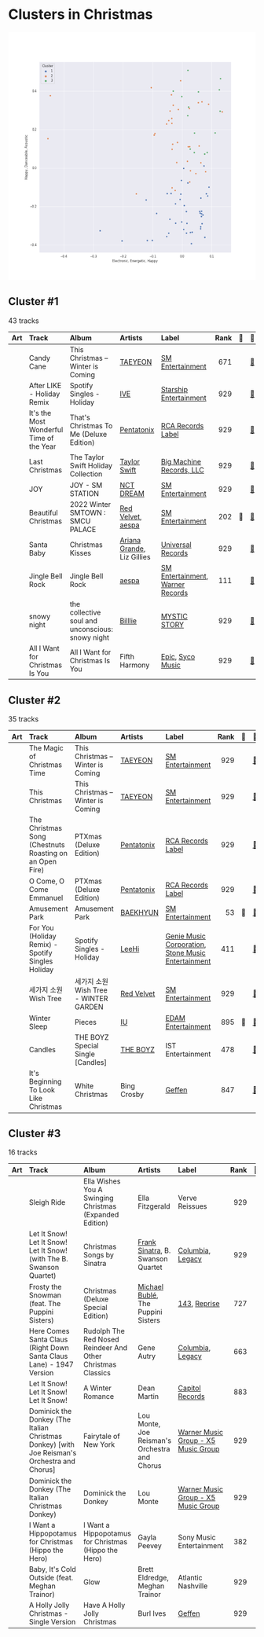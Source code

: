 # Clusters in Christmas

![Comparison of Cluster](../../../images/playlists/christmas/clusters/clusters_scatter.png)

## Cluster #1

43 tracks

| Art | Track | Album | Artists | Label | Rank | 💚 | 🔗 |
|:---|:---|:---|:---|:---|---:|:---|:---|
| <img src="https://i.scdn.co/image/ab67616d0000b273ff45701e8447016848c70485" alt="" width="50" /> | Candy Cane | This Christmas – Winter is Coming | [TAEYEON](../../../../artists/taeyeon/overview.md) | [SM Entertainment](../../../../labels/sm_entertainment) | 671 | | [🔗](https://open.spotify.com/track/1SO3jE0lOysjtylF6y3FWt) |
| <img src="https://i.scdn.co/image/ab67616d0000b273404c584f708c5a2fb05bdeb3" alt="" width="50" /> | After LIKE - Holiday Remix | Spotify Singles - Holiday | [IVE](../../../../artists/ive/overview.md) | [Starship Entertainment](../../../../labels/starship_entertainment) | 929 | | [🔗](https://open.spotify.com/track/7DMsSbvw9BOp4BpxraTtNX) |
| <img src="https://i.scdn.co/image/ab67616d0000b273e0283afa7dd6c6ac806fb67c" alt="" width="50" /> | It's the Most Wonderful Time of the Year | That's Christmas To Me (Deluxe Edition) | [Pentatonix](../../../../artists/pentatonix/overview.md) | [RCA Records Label](../../../../labels/rca_records_label) | 929 | | [🔗](https://open.spotify.com/track/4DXJt41B9ZPh3UmxiPkBT0) |
| <img src="https://i.scdn.co/image/ab67616d0000b2732a0face7d69df61c20a6db2b" alt="" width="50" /> | Last Christmas | The Taylor Swift Holiday Collection | [Taylor Swift](../../../../artists/taylor_swift/overview.md) | [Big Machine Records, LLC](../../../../labels/big_machine_records) | 929 | | [🔗](https://open.spotify.com/track/2IprIjGNRlj3TfqUWCAo0C) |
| <img src="https://i.scdn.co/image/ab67616d0000b27361b3c67028845d3f48acd5be" alt="" width="50" /> | JOY | JOY - SM STATION | [NCT DREAM](../../../../artists/nct_dream/overview.md) | [SM Entertainment](../../../../labels/sm_entertainment) | 929 | | [🔗](https://open.spotify.com/track/3I4pgDhMKp6Sww3lTxyg8X) |
| <img src="https://i.scdn.co/image/ab67616d0000b273f184dfda8eaeac06fff5e14e" alt="" width="50" /> | Beautiful Christmas | 2022 Winter SMTOWN : SMCU PALACE | [Red Velvet](../../../../artists/red_velvet/overview.md), [aespa](../../../../artists/aespa/overview.md) | [SM Entertainment](../../../../labels/sm_entertainment) | 202 | 💚 | [🔗](https://open.spotify.com/track/1MsWVb6YW3AknP1EAZaKOQ) |
| <img src="https://i.scdn.co/image/ab67616d0000b2730c053ee476f7ce576369241e" alt="" width="50" /> | Santa Baby | Christmas Kisses | [Ariana Grande](../../../../artists/ariana_grande/overview.md), Liz Gillies | [Universal Records](../../../../labels/universal_music_llc) | 929 | | [🔗](https://open.spotify.com/track/6YJdPrH3i2POzu7hdHIRrb) |
| <img src="https://i.scdn.co/image/ab67616d0000b2731ca13e5d59a3a25e68fd7764" alt="" width="50" /> | Jingle Bell Rock | Jingle Bell Rock | [aespa](../../../../artists/aespa/overview.md) | [SM Entertainment](../../../../labels/sm_entertainment), [Warner Records](../../../../labels/warner_records) | 111 | | [🔗](https://open.spotify.com/track/0ijCESscFXtRc0dtDgu1Uv) |
| <img src="https://i.scdn.co/image/ab67616d0000b273eca5679f2e7cab0dd314fce3" alt="" width="50" /> | snowy night | the collective soul and unconscious: snowy night | [Billlie](../../../../artists/billlie/overview.md) | [MYSTIC STORY](../../../../labels/mystic_story) | 929 | | [🔗](https://open.spotify.com/track/7ajApbhtm75giJ9Sj6qRnO) |
| <img src="https://i.scdn.co/image/ab67616d0000b2732f4cea1bf125a287a42c5d4f" alt="" width="50" /> | All I Want for Christmas Is You | All I Want for Christmas Is You | Fifth Harmony | [Epic](../../../../labels/epic), [Syco Music](../../../../labels/syco_music) | 929 | | [🔗](https://open.spotify.com/track/71wZ1KJdXSa5hC51kvGBL2) |
## Cluster #2

35 tracks

| Art | Track | Album | Artists | Label | Rank | 💚 | 🔗 |
|:---|:---|:---|:---|:---|---:|:---|:---|
| <img src="https://i.scdn.co/image/ab67616d0000b273ff45701e8447016848c70485" alt="" width="50" /> | The Magic of Christmas Time | This Christmas – Winter is Coming | [TAEYEON](../../../../artists/taeyeon/overview.md) | [SM Entertainment](../../../../labels/sm_entertainment) | 929 | | [🔗](https://open.spotify.com/track/35OjjtMHKnPdOAsEZ6M9OA) |
| <img src="https://i.scdn.co/image/ab67616d0000b273ff45701e8447016848c70485" alt="" width="50" /> | This Christmas | This Christmas – Winter is Coming | [TAEYEON](../../../../artists/taeyeon/overview.md) | [SM Entertainment](../../../../labels/sm_entertainment) | 929 | | [🔗](https://open.spotify.com/track/6eAMa0e7WCbjM7ivbAhvkq) |
| <img src="https://i.scdn.co/image/ab67616d0000b2733a58f9ec8f85fab3e17ee75e" alt="" width="50" /> | The Christmas Song (Chestnuts Roasting on an Open Fire) | PTXmas (Deluxe Edition) | [Pentatonix](../../../../artists/pentatonix/overview.md) | [RCA Records Label](../../../../labels/rca_records_label) | 929 | | [🔗](https://open.spotify.com/track/3M2xVmqG5GgthkaRJBntBk) |
| <img src="https://i.scdn.co/image/ab67616d0000b2733a58f9ec8f85fab3e17ee75e" alt="" width="50" /> | O Come, O Come Emmanuel | PTXmas (Deluxe Edition) | [Pentatonix](../../../../artists/pentatonix/overview.md) | [RCA Records Label](../../../../labels/rca_records_label) | 929 | | [🔗](https://open.spotify.com/track/4eKD9QhFqvwA4ilUAkQAbI) |
| <img src="https://i.scdn.co/image/ab67616d0000b2739c7eb20dfbb2150f55c9debd" alt="" width="50" /> | Amusement Park | Amusement Park | [BAEKHYUN](../../../../artists/baekhyun/overview.md) | [SM Entertainment](../../../../labels/sm_entertainment) | 53 | 💚 | [🔗](https://open.spotify.com/track/1TUkEXQrskATO9SoB4QMUN) |
| <img src="https://i.scdn.co/image/ab67616d0000b2732935077d74bdd9c65a3956b5" alt="" width="50" /> | For You (Holiday Remix) - Spotify Singles Holiday | Spotify Singles - Holiday | [LeeHi](../../../../artists/leehi/overview.md) | [Genie Music Corporation](../../../../labels/genie_music_corporation), [Stone Music Entertainment](../../../../labels/stone_music_entertainment) | 411 | | [🔗](https://open.spotify.com/track/7I4DnQPWhzZvK79px5UhT5) |
| <img src="https://i.scdn.co/image/ab67616d0000b2733e2194d332ceeb0ab6018b21" alt="" width="50" /> | 세가지 소원 Wish Tree | 세가지 소원 Wish Tree - WINTER GARDEN | [Red Velvet](../../../../artists/red_velvet/overview.md) | [SM Entertainment](../../../../labels/sm_entertainment) | 929 | | [🔗](https://open.spotify.com/track/3wtDVPGUMTHgsVdpr9uYin) |
| <img src="https://i.scdn.co/image/ab67616d0000b2730d378c4756c4fc34b7d3eeaf" alt="" width="50" /> | Winter Sleep | Pieces | [IU](../../../../artists/iu/overview.md) | [EDAM Entertainment](../../../../labels/edam_entertainment) | 895 | 💚 | [🔗](https://open.spotify.com/track/2y4hHM6c48Qzk0bqh33XfB) |
| <img src="https://i.scdn.co/image/ab67616d0000b273e24237521fd72dfa162ccefe" alt="" width="50" /> | Candles | THE BOYZ Special Single [Candles] | [THE BOYZ](../../../../artists/the_boyz/overview.md) | IST Entertainment | 478 | | [🔗](https://open.spotify.com/track/5vT3UDjwJt87muaqyLW13W) |
| <img src="https://i.scdn.co/image/ab67616d0000b2738004cd6b343732b0e1e666f5" alt="" width="50" /> | It's Beginning To Look Like Christmas | White Christmas | Bing Crosby | [Geffen](../../../../labels/geffen) | 847 | | [🔗](https://open.spotify.com/track/44mYhOVgerj2qPjkGDVA6n) |
## Cluster #3

16 tracks

| Art | Track | Album | Artists | Label | Rank | 💚 | 🔗 |
|:---|:---|:---|:---|:---|---:|:---|:---|
| <img src="https://i.scdn.co/image/ab67616d0000b27356849c42c652a7e4025fd6eb" alt="" width="50" /> | Sleigh Ride | Ella Wishes You A Swinging Christmas (Expanded Edition) | Ella Fitzgerald | Verve Reissues | 929 | | [🔗](https://open.spotify.com/track/4ukUoXLuFzMixyZyabSGc4) |
| <img src="https://i.scdn.co/image/ab67616d0000b273df1066335619efa75889bcfc" alt="" width="50" /> | Let It Snow! Let It Snow! Let It Snow! (with The B. Swanson Quartet) | Christmas Songs by Sinatra | [Frank Sinatra](../../../../artists/frank_sinatra/overview.md), B. Swanson Quartet | [Columbia](../../../../labels/columbia), [Legacy](../../../../labels/legacy) | 929 | | [🔗](https://open.spotify.com/track/4kKdvXD0ez7jp1296JmAts) |
| <img src="https://i.scdn.co/image/ab67616d0000b273119e4094f07a8123b471ac1d" alt="" width="50" /> | Frosty the Snowman (feat. The Puppini Sisters) | Christmas (Deluxe Special Edition) | [Michael Bublé](../../../../artists/michael_bublé/overview.md), The Puppini Sisters | [143](../../../../labels/143), [Reprise](../../../../labels/reprise) | 727 | | [🔗](https://open.spotify.com/track/27TJMHguLnuW3y2UPqXeC2) |
| <img src="https://i.scdn.co/image/ab67616d0000b27335e9a6f6a1eded2062526499" alt="" width="50" /> | Here Comes Santa Claus (Right Down Santa Claus Lane) - 1947 Version | Rudolph The Red Nosed Reindeer And Other Christmas Classics | Gene Autry | [Columbia](../../../../labels/columbia), [Legacy](../../../../labels/legacy) | 663 | | [🔗](https://open.spotify.com/track/25leEEaz1gIpp7o21Fqyjo) |
| <img src="https://i.scdn.co/image/ab67616d0000b2736d88028a85c771f37374c8ea" alt="" width="50" /> | Let It Snow! Let It Snow! Let It Snow! | A Winter Romance | Dean Martin | [Capitol Records](../../../../labels/capitol_records) | 883 | | [🔗](https://open.spotify.com/track/2uFaJJtFpPDc5Pa95XzTvg) |
| <img src="https://i.scdn.co/image/ab67616d0000b273fec199ea327123ad967a3946" alt="" width="50" /> | Dominick the Donkey (The Italian Christmas Donkey) [with Joe Reisman's Orchestra and Chorus] | Fairytale of New York | Lou Monte, Joe Reisman's Orchestra and Chorus | [Warner Music Group - X5 Music Group](../../../../labels/warner_music_group_-_x5_music_group) | 929 | | [🔗](https://open.spotify.com/track/4EjOn21ToBHzjVnd6rqSyr) |
| <img src="https://i.scdn.co/image/ab67616d0000b27305be7d29c5441585390b580f" alt="" width="50" /> | Dominick the Donkey (The Italian Christmas Donkey) | Dominick the Donkey | Lou Monte | [Warner Music Group - X5 Music Group](../../../../labels/warner_music_group_-_x5_music_group) | 929 | | [🔗](https://open.spotify.com/track/7kWD5fzU9Pkux4TQ5V5F3S) |
| <img src="https://i.scdn.co/image/ab67616d0000b27315757bbb97b673b118e23871" alt="" width="50" /> | I Want a Hippopotamus for Christmas (Hippo the Hero) | I Want a Hippopotamus for Christmas (Hippo the Hero) | Gayla Peevey | Sony Music Entertainment | 382 | | [🔗](https://open.spotify.com/track/5P8Xvy5tzhmfyfA6GplQ8h) |
| <img src="https://i.scdn.co/image/ab67616d0000b27387b3fbe945e07da0e7af5e88" alt="" width="50" /> | Baby, It's Cold Outside (feat. Meghan Trainor) | Glow | Brett Eldredge, Meghan Trainor | Atlantic Nashville | 929 | | [🔗](https://open.spotify.com/track/5Q2P43CJra0uRAogjHyJDK) |
| <img src="https://i.scdn.co/image/ab67616d0000b273a9dfe5788911744490bfb431" alt="" width="50" /> | A Holly Jolly Christmas - Single Version | Have A Holly Jolly Christmas | Burl Ives | [Geffen](../../../../labels/geffen) | 929 | | [🔗](https://open.spotify.com/track/65Q2mv3UlVi9eO70OpsmSe) |